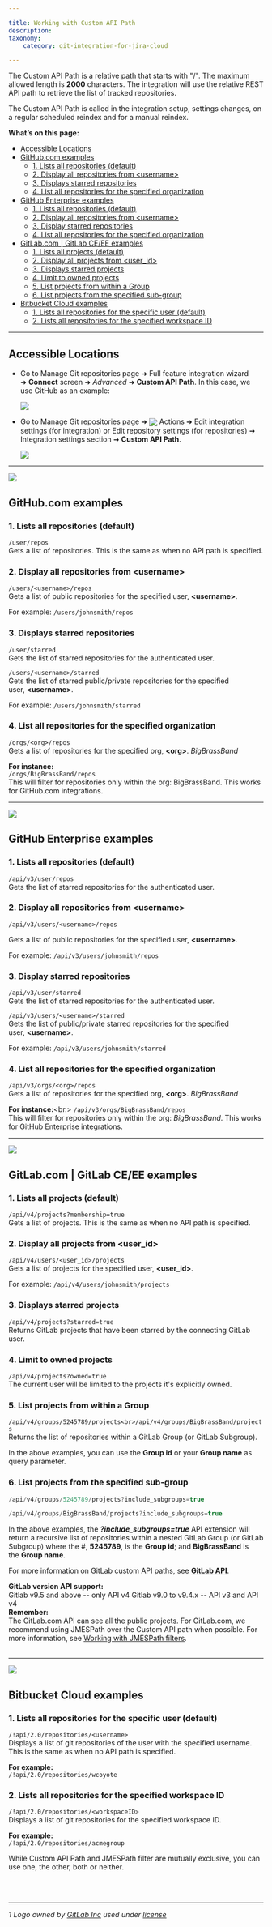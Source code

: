 ```yaml
---

title: Working with Custom API Path
description:
taxonomy:
    category: git-integration-for-jira-cloud

---
```


The Custom API Path is a relative path that starts with "/". The maximum allowed length is **2000** characters. The integration will use the relative REST API path to retrieve the list of tracked repositories.

The Custom API Path is called in the integration setup, settings changes, on a regular scheduled reindex and for a manual reindex.

**What’s on this page:**
- [Accessible Locations](#accessible-locations)
- [GitHub.com examples](#githubcom-examples)
  - [1. Lists all repositories (default)](#1-lists-all-repositories-default)
  - [2. Display all repositories from \<username\>](#2-display-all-repositories-from-username)
  - [3. Displays starred repositories](#3-displays-starredrepositories)
  - [4. List all repositories for the specified organization](#4-list-all-repositories-for-the-specified-organization)
- [GitHub Enterprise examples](#github-enterprise-examples)
  - [1. Lists all repositories (default)](#1-lists-all-repositories-default-1)
  - [2. Display all repositories from \<username\>](#2-display-allrepositories-from-username)
  - [3. Display starred repositories](#3-display-starredrepositories)
  - [4. List all repositories for the specified organization](#4-list-allrepositories-for-the-specified-organization)
- [GitLab.com | GitLab CE/EE examples](#gitlabcom--gitlab-ceee-examples)
  - [1. Lists all projects (default)](#1-lists-all-projects-default)
  - [2. Display all projects from \<user\_id\>](#2-display-all-projects-from-user_id)
  - [3. Displays starred projects](#3-displays-starredprojects)
  - [4. Limit to owned projects](#4-limit-to-owned-projects)
  - [5. List projects from within a Group](#5-list-projects-from-within-a-group)
  - [6. List projects from the specified sub-group](#6-list-projects-from-the-specified-sub-group)
- [Bitbucket Cloud examples](#bitbucket-cloud-examples)
  - [1. Lists all repositories for the specific user (default)](#1-lists-all-repositories-for-the-specific-user-default)
  - [2. Lists all repositories for the specified workspace ID](#2-lists-all-repositories-for-the-specified-workspace-id)

* * *

## Accessible Locations

*   Go to Manage Git repositories page ➜ Full feature integration wizard ➜ **Connect** screen ➜ _Advanced_ ➜ **Custom API Path**. In this case, we use GitHub as an example:

    ![](https://bigbrassband.atlassian.net/wiki/download/thumbnails/133201972/gitcloud-autoconnect-github-custom-api-path.png?version=1&modificationDate=1638348182666&cacheVersion=1&api=v2&width=566&height=510)

*   Go to Manage Git repositories page ➜ <img src='/wp-content/uploads/actions-icon.png' valign=middle /> Actions ➜ Edit integration settings (for integration) or Edit repository settings (for repositories) ➜ Integration settings section ➜ **Custom API Path**.

    ![](https://bigbrassband.atlassian.net/wiki/download/thumbnails/133201972/gitcloud-actions-edit-integration-settings-cAPI-path.png?version=1&modificationDate=1638348403238&cacheVersion=1&api=v2&width=566&height=211)

* * *

![](/wp-content/uploads/github-mobile-dark.png)

## GitHub.com examples

### 1. Lists all repositories (default)

```/user/repos```<br>
Gets a list of repositories. This is the same as when no API path is specified.

### 2. Display all repositories from \<username\>

```/users/<username>/repos```<br>
Gets a list of public repositories for the specified user, **\<username\>**.

For example: `/users/johnsmith/repos`

### 3. Displays starred repositories

```/user/starred```<br>
Gets the list of starred repositories for the authenticated user.

```/users/<username>/starred```<br>
Gets the list of starred public/private repositories for the specified user, **\<username\>**.

For example: `/users/johnsmith/starred`

### 4. List all repositories for the specified organization

```/orgs/<org>/repos```<br>
Gets a list of repositories for the specified org, **\<org\>**. _BigBrassBand_

**For instance:**<br>
```/orgs/BigBrassBand/repos```<br>
This will filter for repositories only within the org: BigBrassBand. This works for GitHub.com integrations.

* * *

![](https://bigbrassband.atlassian.net/wiki/download/thumbnails/133201972/github-ent-64.png?version=1&modificationDate=1638349289767&cacheVersion=1&api=v2&width=56&height=54)

## GitHub Enterprise examples

### 1. Lists all repositories (default)

```/api/v3/user/repos```<br>
Gets the list of starred repositories for the authenticated user.

### 2. Display all repositories from \<username\>

```/api/v3/users/<username>/repos```<br>

Gets a list of public repositories for the specified user, **\<username\>**.

For example: `/api/v3/users/johnsmith/repos`

### 3. Display starred repositories

```/api/v3/user/starred```<br>
Gets the list of starred repositories for the authenticated user.

```/api/v3/users/<username>/starred```<br>
Gets the list of public/private starred repositories for the specified user, **\<username\>**.

For example: `/api/v3/users/johnsmith/starred`

### 4. List all repositories for the specified organization

```/api/v3/orgs/<org>/repos```<br>
Gets a list of repositories for the specified org, **\<org\>**. _BigBrassBand_

**For instance:**<br.>
```/api/v3/orgs/BigBrassBand/repos```<br>
This will filter for repositories only within the org: _BigBrassBand_. This works for GitHub Enterprise integrations.

* * *

![](https://bigbrassband.atlassian.net/wiki/download/attachments/133201972/gitlab-mobile.png?version=1&modificationDate=1638351658250&cacheVersion=1&api=v2)

## GitLab.com | GitLab CE/EE examples

### 1. Lists all projects (default)

```/api/v4/projects?membership=true```<br>
Gets a list of projects. This is the same as when no API path is specified.

### 2. Display all projects from \<user\_id\>

```/api/v4/users/<user_id>/projects```<br>
Gets a list of projects for the specified user, **\<user\_id\>**.

For example: `/api/v4/users/johnsmith/projects`

### 3. Displays starred projects

```/api/v4/projects?starred=true```<br>
Returns GitLab projects that have been starred by the connecting GitLab user.

### 4. Limit to owned projects

```/api/v4/projects?owned=true```<br>
The current user will be limited to the projects it's explicitly owned.

### 5. List projects from within a Group

```/api/v4/groups/5245789/projects<br>/api/v4/groups/BigBrassBand/projects```<br>
Returns the list of repositories within a GitLab Group (or GitLab Subgroup).

In the above examples, you can use the **Group id** or your **Group name** as query parameter.

### 6. List projects from the specified sub-group

```java
/api/v4/groups/5245789/projects?include_subgroups=true

/api/v4/groups/BigBrassBand/projects?include_subgroups=true
```

In the above examples, the <b><i>?include_subgroups=true</i></b> API extension will return a recursive list of repositories within a nested GitLab Group (or GitLab Subgroup) where the #, **5245789**, is the **Group id**; and **BigBrassBand** is the **Group name**.

For more information on GitLab custom API paths, see [**GitLab API**](https://docs.gitlab.com/ee/api/projects.html).

<div class="bbb-callout bbb--info">
    <div class="irow">
    <div class="ilogobox">
        <span class="logoimg"></span>
    </div>
    <div class="imsgbox">
        <b>GitLab version API support:</b><br>
        Gitlab v9.5 and above -- only API v4
        Gitlab v9.0 to v9.4.x -- API v3 and API v4
    </div>
    </div>
</div>

<div class="bbb-callout bbb--note">
    <div class="irow">
    <div class="ilogobox">
        <span class="logoimg"></span>
    </div>
    <div class="imsgbox">
        <b>Remember:</b><br>
        The GitLab.com API can see all the public projects. For GitLab.com, we recommend using JMESPath over the Custom API path when possible. For more information, see <a href='/git-integration-for-jira-cloud/working-with-jmespath-filters/'>Working with JMESPath filters</a>.
    </div>
    </div>
</div>
<br>

* * *

![](https://bigbrassband.atlassian.net/wiki/download/attachments/133201972/bitbucket-mobile.png?version=1&modificationDate=1638352041213&cacheVersion=1&api=v2)

## Bitbucket Cloud examples

### 1. Lists all repositories for the specific user (default)

```/!api/2.0/repositories/<username>```<br>
Displays a list of git repositories of the user with the specified username. This is the same as when no API path is specified.

**For example:**<br>
```/!api/2.0/repositories/wcoyote```

### 2. Lists all repositories for the specified workspace ID

```/!api/2.0/repositories/<workspaceID>```<br>
Displays a list of git repositories for the specified workspace ID.

**For example:**<br>
```/!api/2.0/repositories/acmegroup```

While Custom API Path and JMESPath filter are mutually exclusive, you can use one, the other, both or neither.

<br><br>

* * *

_1 Logo owned by_ [_GitLab Inc_](https://gitlab.com/) _used under_ [_license_](https://creativecommons.org/licenses/by-nc-sa/4.0/)

